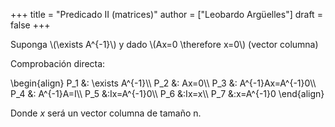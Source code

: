 +++
title = "Predicado II (matrices)"
author = ["Leobardo Argüelles"]
draft = false
+++

Suponga \\(\exists A^{-1}\\) y dado \\(Ax=0 \therefore x=0\\) (vector columna)

Comprobación directa:

\begin{align}
P\_1 &: \exists A^{-1}\\\\
P\_2 &: Ax=0\\\\
P\_3 &: A^{-1}Ax=A^{-1}0\\\\
P\_4 &: A^{-1}A=I\\\\
P\_5 &:Ix=A^{-1}0\\\\
P\_6 &:Ix=x\\\\
P\_7 &:x=A^{-1}0
\end{align}

Donde _x_ será un vector columna de tamaño n.
